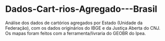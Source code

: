 # Dados-Cart-rios-Agregado---Brasil
Análise dos dados de cartórios agregados por Estado (Unidade da Federação), com os dados originários do IBGE e da Justiça Aberta do CNJ. 
Os mapas foram feitos com a ferramenta/livraria do GEOBR do Ipea. 

